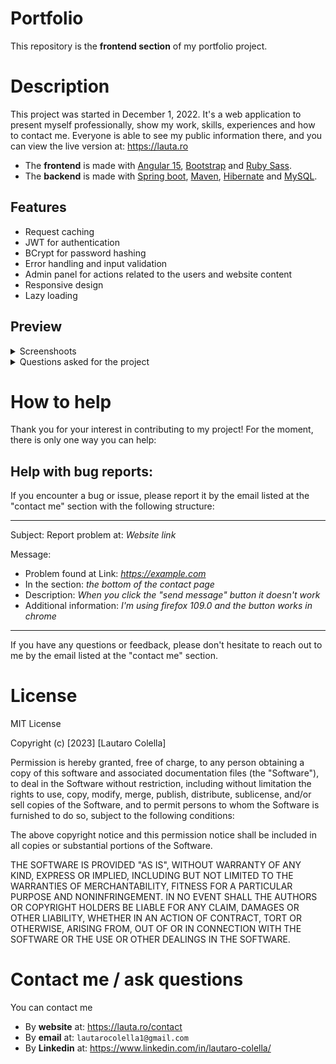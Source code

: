 # Portfolio

This repository is the **frontend section** of my portfolio project.

# Description

This project was started in December 1, 2022. It's a web application to present myself professionally, show my work, skills, experiences and how to contact me.
Everyone is able to see my public information there, and you can view the live version at: https://lauta.ro

- The **frontend** is made with [Angular 15](https://angular.io/guide/update-to-version-15#new-features-in-angular-v15), [Bootstrap](https://getbootstrap.com/) and [Ruby Sass](https://sass-lang.com/ruby-sass).
- The **backend** is made with [Spring boot](https://spring.io/), [Maven](https://maven.apache.org/), [Hibernate](https://hibernate.org/) and [MySQL](https://www.mysql.com/).

## Features
- Request caching
- JWT for authentication
- BCrypt for password hashing
- Error handling and input validation
- Admin panel for actions related to the users and website content
- Responsive design
- Lazy loading

## Preview

<details>
	<summary>Screenshoots</summary>

![Screenshoot of the project's home page](/docs/images/home.png)
![Screenshoot of the project's work page](/docs/images/work.png)
![Screenshoot of the project's about page](/docs/images/about.png)
![Screenshoot of the project's contact page](/docs/images/contact.png)
![Screenshoot of the project's login page](/docs/images/login.png)
![Screenshoot of the project's admin page](/docs/images/admin.png)
![Screenshoot of the project's admin page 2](/docs/images/admin-2.png)
![Screenshoot of the project's admin page 3](/docs/images/admin-3.png)
![Screenshoot of the project's admin page 4](/docs/images/admin-4.png)

</details>

<details>
	<summary>Questions asked for the project</summary>

- https://stackoverflow.com/questions/76078234/set-the-type-of-node-childnodes-variable-in-typescript/76078430?noredirect=1

- https://stackoverflow.com/questions/75748843/angular-html-doesnt-update-and-cant-find-scope-binding

- https://stackoverflow.com/questions/75682736/set-radio-inputs-in-the-same-line-and-labels-below-in-css

- https://stackoverflow.com/questions/75649755/radio-buttons-change-size-instead-of-cutting-off-and-showing-overflow-x-scroll-b

- https://stackoverflow.com/questions/75419220/error-creating-bean-in-spring-boot-app-for-a-repository-unsatisfieddependencyex

- https://stackoverflow.com/questions/75323452/how-to-get-out-of-static-context-in-spring-boot

- https://stackoverflow.com/questions/75246699/implementing-variable-from-application-properties-returns-null

- https://stackoverflow.com/questions/75143071/spring-boot-security-authentication-manager-doesnt-receive-username-parameter

- https://stackoverflow.com/questions/75122784/update-java-alternatives-returns-a-directory-that-was-removed-and-i-cant-get-i

- https://stackoverflow.com/questions/74663778/cant-access-property-of-object-in-html-or-typescript-angular

- https://stackoverflow.com/questions/74651363/variable-in-curly-brackets-in-angular-is-not-hereditary-to-insde-html-elements

</details>

# How to help

Thank you for your interest in contributing to my project! For the moment, there is only one way you can help:

## Help with bug reports:
If you encounter a bug or issue, please report it by the email listed at the "contact me" section with the following structure:

***

Subject: Report problem at: *Website link*

Message:

- Problem found at Link: *https://example.com*
- In the section: *the bottom of the contact page*
- Description: *When you click the "send message" button it doesn't work*
- Additional information: *I'm using firefox 109.0 and the button works in chrome*

***

If you have any questions or feedback, please don't hesitate to reach out to me by the email listed at the "contact me" section.

# License

MIT License

Copyright (c) [2023] [Lautaro Colella]

Permission is hereby granted, free of charge, to any person obtaining a copy of this software and associated documentation files (the "Software"), to deal in the Software without restriction, including without limitation the rights to use, copy, modify, merge, publish, distribute, sublicense, and/or sell copies of the Software, and to permit persons to whom the Software is furnished to do so, subject to the following conditions:

The above copyright notice and this permission notice shall be included in all copies or substantial portions of the Software.

THE SOFTWARE IS PROVIDED "AS IS", WITHOUT WARRANTY OF ANY KIND, EXPRESS OR IMPLIED, INCLUDING BUT NOT LIMITED TO THE WARRANTIES OF MERCHANTABILITY, FITNESS FOR A PARTICULAR PURPOSE AND NONINFRINGEMENT. IN NO EVENT SHALL THE AUTHORS OR COPYRIGHT HOLDERS BE LIABLE FOR ANY CLAIM, DAMAGES OR OTHER LIABILITY, WHETHER IN AN ACTION OF CONTRACT, TORT OR OTHERWISE, ARISING FROM, OUT OF OR IN CONNECTION WITH THE SOFTWARE OR THE USE OR OTHER DEALINGS IN THE SOFTWARE.

# Contact me / ask questions

You can contact me
- By **website** at: https://lauta.ro/contact
- By **email** at: `lautarocolella1@gmail.com`
- By **Linkedin** at: https://www.linkedin.com/in/lautaro-colella/

